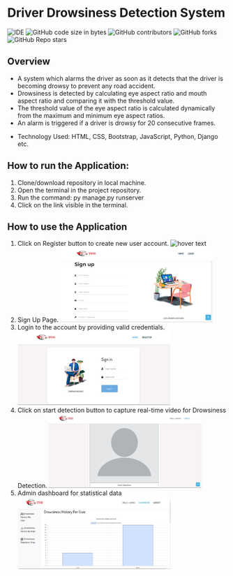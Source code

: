# Driver Drowsiness Detection System

![IDE](https://img.shields.io/badge/IDE-Open%20in%20Visual%20Studio%20Code-blue)
![GitHub code size in bytes](https://img.shields.io/github/languages/code-size/MayurMote/DDDS?color=%2366ff00&style=plastic)
![GitHub contributors](https://img.shields.io/github/contributors/MayurMote/DDDS?color=%2366ff00&style=plastic)
![GitHub forks](https://img.shields.io/github/forks/MayurMote/DDDS?color=%2366FF00&style=plastic)
![GitHub Repo stars](https://img.shields.io/github/stars/MayurMote/DDDS?color=%2366ff00&style=plastic)

## Overview

- A system which alarms the driver as soon as it detects that the driver is becoming drowsy to prevent any road accident.
- Drowsiness is detected by calculating eye aspect ratio and mouth aspect ratio and comparing it with the threshold value.
- The threshold value of the eye aspect ratio is calculated dynamically from the maximum and minimum eye aspect ratios.
- An alarm is triggered if a driver is drowsy for 20 consecutive frames.

* Technology Used: HTML, CSS, Bootstrap, JavaScript, Python, Django etc.

## How to run the Application:

1. Clone/download repository in local machine.
2. Open the terminal in the project repository.
3. Run the command: py manage.py runserver
4. Click on the link visible in the terminal.

## How to use the Application

1. Click on Register button to create new user account.
   <img src="static\acm-logo.png" width="350" title="hover text">
2. Sign Up Page.
   <img src="static\Signup_page.jpg" width="350" title="hover text">
3. Login to the account by providing valid credentials.
   <img src="static\login_page.jpg" width="350" title="hover text">
4. Click on start detection button to capture real-time video for Drowsiness Detection.
   <img src="static\DD_page.jpg" width="350" title="hover text">
5. Admin dashboard for statistical data
   <img src="static\Admin_Dashboard_Page.jpg" width="350" title="hover text">
